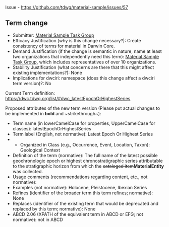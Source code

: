 Issue - https://github.com/tdwg/material-sample/issues/57

## Term change

* Submitter: [Material Sample Task Group](https://www.tdwg.org/community/osr/material-sample/)
* Efficacy Justification (why is this change necessary?): Create consistency of terms for material in Darwin Core.
* Demand Justification (if the change is semantic in nature, name at least two organizations that independently need this term): [Material Sample Task Group](https://www.tdwg.org/community/osr/material-sample/), which includes representatives of over 10 organizations.
* Stability Justification (what concerns are there that this might affect existing implementations?): None
* Implications for dwciri: namespace (does this change affect a dwciri term version)?: No

Current Term definition: https://dwc.tdwg.org/list/#dwc_latestEpochOrHighestSeries

Proposed attributes of the new term version (Please put actual changes to be implemented in **bold** and ~strikethrough~):

* Term name (in lowerCamelCase for properties, UpperCamelCase for classes): latestEpochOrHighestSeries
* Term label (English, not normative): Latest Epoch Or Highest Series
* * Organized in Class (e.g., Occurrence, Event, Location, Taxon): Geological Context
* Definition of the term (normative): The full name of the latest possible geochronologic epoch or highest chronostratigraphic series attributable to the stratigraphic horizon from which the ~~cataloged item~~**MaterialEntity** was collected.
* Usage comments (recommendations regarding content, etc., not normative): 
* Examples (not normative):  	Holocene, Pleistocene, Ibexian Series
* Refines (identifier of the broader term this term refines; normative): None
* Replaces (identifier of the existing term that would be deprecated and replaced by this term; normative): None
* ABCD 2.06 (XPATH of the equivalent term in ABCD or EFG; not normative): not in ABCD
